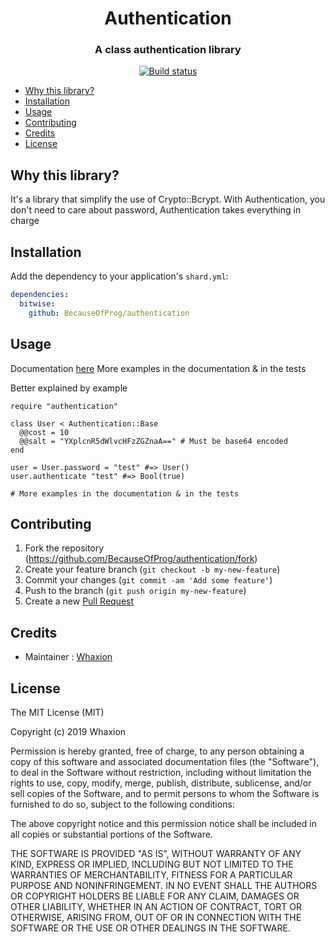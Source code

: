 <div align="center">
  <h1>Authentication</h1>
  <h3>A class authentication library</h3>
  <a href="https://circleci.com/gh/BecauseOfProg/authentication">
    <img src="https://circleci.com/gh/BecauseOfProg/authentication.svg?style=svg" alt="Build status" />
  </a>
</div>

- [Why this library?](#why-this-library)
- [Installation](#installation)
- [Usage](#usage)
- [Contributing](#contributing)
- [Credits](#credits)
- [License](#license)

## Why this library?
  It's a library that simplify the use of Crypto::Bcrypt.
  With Authentication, you don't need to care about password, Authentication takes everything in charge

## Installation

Add the dependency to your application's `shard.yml`:

```yaml
dependencies:
  bitwise:
    github: BecauseOfProg/authentication
```

## Usage
Documentation <a href="https://becauseofprog.github.io/authentication/">here</a>
More examples in the documentation & in the tests

Better explained by example

```crystal
require "authentication"

class User < Authentication::Base
  @@cost = 10
  @@salt = "YXplcnR5dWlvcHFzZGZnaA==" # Must be base64 encoded
end

user = User.password = "test" #=> User()
user.authenticate "test" #=> Bool(true)

# More examples in the documentation & in the tests
```

## Contributing

1. Fork the repository (<https://github.com/BecauseOfProg/authentication/fork>)
2. Create your feature branch (`git checkout -b my-new-feature`)
3. Commit your changes (`git commit -am 'Add some feature'`)
4. Push to the branch (`git push origin my-new-feature`)
5. Create a new [Pull Request](https://github.com/BecauseOfProg/authentication/pulls?q=is%3Apr+is%3Aopen+sort%3Aupdated-desc)

## Credits

- Maintainer : [Whaxion](https://github.com/Whaxion)

## License

The MIT License (MIT)

Copyright (c) 2019 Whaxion

Permission is hereby granted, free of charge, to any person obtaining a copy
of this software and associated documentation files (the "Software"), to deal
in the Software without restriction, including without limitation the rights
to use, copy, modify, merge, publish, distribute, sublicense, and/or sell
copies of the Software, and to permit persons to whom the Software is
furnished to do so, subject to the following conditions:

The above copyright notice and this permission notice shall be included in
all copies or substantial portions of the Software.

THE SOFTWARE IS PROVIDED "AS IS", WITHOUT WARRANTY OF ANY KIND, EXPRESS OR
IMPLIED, INCLUDING BUT NOT LIMITED TO THE WARRANTIES OF MERCHANTABILITY,
FITNESS FOR A PARTICULAR PURPOSE AND NONINFRINGEMENT. IN NO EVENT SHALL THE
AUTHORS OR COPYRIGHT HOLDERS BE LIABLE FOR ANY CLAIM, DAMAGES OR OTHER
LIABILITY, WHETHER IN AN ACTION OF CONTRACT, TORT OR OTHERWISE, ARISING FROM,
OUT OF OR IN CONNECTION WITH THE SOFTWARE OR THE USE OR OTHER DEALINGS IN
THE SOFTWARE.
